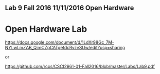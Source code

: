 ## Lab 9 Fall 2016 11/11/2016 Open Hardware

# Open Hardware Lab
https://docs.google.com/document/d/1LdXr98Gc_7M-NYLwLmZAB_QimCZpCATgetdcRvzvSUw/edit?usp=sharing

or

https://github.com/rcos/CSCI2961-01-Fall2016/blob/master/Labs/Lab9.pdf
